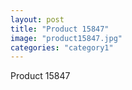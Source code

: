 ```yaml
---
layout: post
title: "Product 15847"
image: "product15847.jpg"
categories: "category1"
---
```

Product 15847
